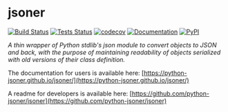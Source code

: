 # jsoner

[![Build Status](https://travis-ci.org/python-jsoner/jsoner.svg?branch=master)](https://travis-ci.org/python-jsoner/jsoner) [![Tests Status](https://python-jsoner.github.io/jsoner/junit/junit-badge.svg?dummy=8484744)](https://python-jsoner.github.io/jsoner/junit/report.html) [![codecov](https://codecov.io/gh/python-jsoner/jsoner/branch/master/graph/badge.svg)](https://codecov.io/gh/python-jsoner/jsoner) [![Documentation](https://img.shields.io/badge/docs-latest-blue.svg)](https://python-jsoner.github.io/jsoner/) [![PyPI](https://img.shields.io/badge/PyPI-jsoner-blue.svg)](https://pypi.python.org/pypi/jsoner/)

*A thin wrapper of Python stdlib's json module to convert objects to JSON and back, with the purpose of maintaining readability of objects serialized with old versions of their class definition.*

The documentation for users is available here: [https://python-jsoner.github.io/jsoner/](https://python-jsoner.github.io/jsoner/)

A readme for developers is available here: [https://github.com/python-jsoner/jsoner](https://github.com/python-jsoner/jsoner)
